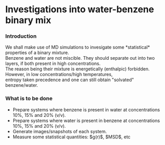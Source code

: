 <h1> Investigations into water-benzene binary mix </h1>

<h3> Introduction </h3>
We shall make use of MD simulations to invesigate some *statistical* properties of a binary mixture.<br>
Benzene and water are not miscible. They should separate out into two layers, if both present in high concentrations.<br>
The reason being their mixture is energetically (enthalpic) forbidden. However, in low concentrations/high temperatures,<br>
entropy taken precedence and one can still obtain "solvated" benzene/water.

<h3> What is to be done </h3>
<ul>
 <li> Prepare systems where benzene is present in water at concentrations 10%, 15% and 20% (v/v). </li>
 <li> Prepare systems where water is present in benzene at concentrations 10%, 15% and 20% (v/v). </li>
 <li> Generate images/snapshots of each system. </li>
 <li> Measure some statistical quantities: $g(r)$, $MSD$, etc </li>
</ul>
 
